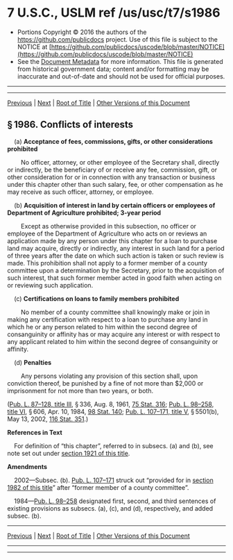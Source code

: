 ---
---

# 7 U.S.C., USLM ref /us/usc/t7/s1986

* Portions Copyright © 2016 the authors of the https://github.com/publicdocs project.
  Use of this file is subject to the NOTICE at [https://github.com/publicdocs/uscode/blob/master/NOTICE](https://github.com/publicdocs/uscode/blob/master/NOTICE)
* See the [Document Metadata](././../../../../..//README.md) for more information.
  This file is generated from historical government data; content and/or formatting may be inaccurate and out-of-date and should not be used for official purposes.

----------
----------

[Previous](./../../../../..//us/usc/t7/ch50/schIV/m__us_usc_t7_s1985.md) | [Next](./../../../../..//us/usc/t7/ch50/schIV/m__us_usc_t7_s1987.md) | [Root of Title](./../../../../../) | [Other Versions of this Document](https://publicdocs.github.io/go/links?ns=uslm&ref=%2Fus%2Fusc%2Ft7%2Fs1986)

## § 1986. Conflicts of interests

    (a) __Acceptance of fees, commissions, gifts, or other considerations prohibited__ 

        No officer, attorney, or other employee of the Secretary shall, directly or indirectly, be the beneficiary of or receive any fee, commission, gift, or other consideration for or in connection with any transaction or business under this chapter other than such salary, fee, or other compensation as he may receive as such officer, attorney, or employee.

    (b) __Acquisition of interest in land by certain officers or employees of Department of Agriculture prohibited; 3-year period__ 

        Except as otherwise provided in this subsection, no officer or employee of the Department of Agriculture who acts on or reviews an application made by any person under this chapter for a loan to purchase land may acquire, directly or indirectly, any interest in such land for a period of three years after the date on which such action is taken or such review is made. This prohibition shall not apply to a former member of a county committee upon a determination by the Secretary, prior to the acquisition of such interest, that such former member acted in good faith when acting on or reviewing such application.

    (c) __Certifications on loans to family members prohibited__ 

        No member of a county committee shall knowingly make or join in making any certification with respect to a loan to purchase any land in which he or any person related to him within the second degree of consanguinity or affinity has or may acquire any interest or with respect to any applicant related to him within the second degree of consanguinity or affinity.

    (d) __Penalties__ 

        Any persons violating any provision of this section shall, upon conviction thereof, be punished by a fine of not more than $2,000 or imprisonment for not more than two years, or both.

([Pub. L. 87–128, title III][/us/pl/87/128/tIII], § 336, Aug. 8, 1961, [75 Stat. 316][/us/stat/75/316]; [Pub. L. 98–258, title VI][/us/pl/98/258/tVI], § 606, Apr. 10, 1984, [98 Stat. 140][/us/stat/98/140]; [Pub. L. 107–171, title V][/us/pl/107/171/tV], § 5501(b), May 13, 2002, [116 Stat. 351][/us/stat/116/351].)

 __References in Text__ 

    For definition of “this chapter”, referred to in subsecs. (a) and (b), see note set out under [section 1921 of this title][/us/usc/t7/s1921].

 __Amendments__ 

    2002—Subsec. (b). [Pub. L. 107–171][/us/pl/107/171] struck out “provided for in [section 1982 of this title][/us/usc/t7/s1982]” after “former member of a county committee”.

    1984—[Pub. L. 98–258][/us/pl/98/258] designated first, second, and third sentences of existing provisions as subsecs. (a), (c), and (d), respectively, and added subsec. (b).

----------

[Previous](./../../../../..//us/usc/t7/ch50/schIV/m__us_usc_t7_s1985.md) | [Next](./../../../../..//us/usc/t7/ch50/schIV/m__us_usc_t7_s1987.md) | [Root of Title](./../../../../../) | [Other Versions of this Document](https://publicdocs.github.io/go/links?ns=uslm&ref=%2Fus%2Fusc%2Ft7%2Fs1986)

----------
----------

[/us/pl/87/128/tIII]: https://publicdocs.github.io/go/links?ns=uslm&ref=%2Fus%2Fpl%2F87%2F128%2FtIII
[/us/stat/75/316]: https://publicdocs.github.io/go/links?ns=uslm&ref=%2Fus%2Fstat%2F75%2F316
[/us/pl/98/258/tVI]: https://publicdocs.github.io/go/links?ns=uslm&ref=%2Fus%2Fpl%2F98%2F258%2FtVI
[/us/stat/98/140]: https://publicdocs.github.io/go/links?ns=uslm&ref=%2Fus%2Fstat%2F98%2F140
[/us/pl/107/171/tV]: https://publicdocs.github.io/go/links?ns=uslm&ref=%2Fus%2Fpl%2F107%2F171%2FtV
[/us/stat/116/351]: https://publicdocs.github.io/go/links?ns=uslm&ref=%2Fus%2Fstat%2F116%2F351
[/us/usc/t7/s1921]: https://publicdocs.github.io/go/links?ns=uslm&ref=%2Fus%2Fusc%2Ft7%2Fs1921
[/us/pl/107/171]: https://publicdocs.github.io/go/links?ns=uslm&ref=%2Fus%2Fpl%2F107%2F171
[/us/usc/t7/s1982]: https://publicdocs.github.io/go/links?ns=uslm&ref=%2Fus%2Fusc%2Ft7%2Fs1982
[/us/pl/98/258]: https://publicdocs.github.io/go/links?ns=uslm&ref=%2Fus%2Fpl%2F98%2F258


